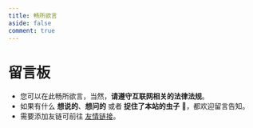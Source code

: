 ```yaml
---  
title: 畅所欲言
aside: false
comment: true
---  
```

  
<h1 class="centered-bold">留言板</h1>  

- 您可以在此畅所欲言，当然，**请遵守互联网相关的法律法规**。
- 如果有什么 **想说的**、**想问的** 或者 **捉住了本站的虫子** 🐛，都欢迎留言告知。
- 需要添加友链可前往 [友情链接](/pages/link)。
